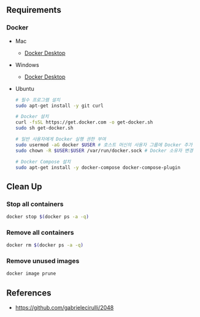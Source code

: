 ## Requirements

### Docker

- Mac
    - [Docker Desktop](https://docs.docker.com/desktop/install/mac-install/)

- Windows
    - [Docker Desktop](https://docs.docker.com/desktop/install/windows-install/)

- Ubuntu
    ```bash
    # 필수 프로그램 설치
    sudo apt-get install -y git curl
    
    # Docker 설치
    curl -fsSL https://get.docker.com -o get-docker.sh
    sudo sh get-docker.sh
    
    # 일반 사용자에게 Docker 실행 권한 부여
    sudo usermod -aG docker $USER # 호스트 머신의 사용자 그룹에 Docker 추가
    sudo chown -R $USER:$USER /var/run/docker.sock # Docker 소유자 변경
    
    # Docker Compose 설치
    sudo apt-get install -y docker-compose docker-compose-plugin
    ```

## Clean Up
### Stop all containers
```bash
docker stop $(docker ps -a -q)
```

### Remove all containers
```bash
docker rm $(docker ps -a -q)
```

### Remove unused images
```bash
docker image prune
```

## References

- https://github.com/gabrielecirulli/2048